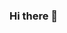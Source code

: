 ### Hi there 👋

<!--
**linnal86/linnal86** is a ✨ _special_ ✨ repository because its `README.md` (this file) appears on your GitHub profile.

Here are some ideas to get you started:

- 🔭 I’m currently working on ... athena-flights and linnali.com
- 🌱 I’m currently learning ...nextjs, graphql, typescript
- 👯 I’m looking to collaborate on ...
- 🤔 I’m looking for help with ...
- 💬 Ask me about ... blog setup, I think I have it figured out
- 📫 How to reach me: ...
- 😄 Pronouns: ... she/her
- ⚡ Fun fact: ... 
-->
